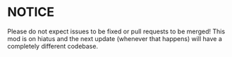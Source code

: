 # NOTICE
Please do not expect issues to be fixed or pull requests to be merged! This mod is on hiatus and the next update (whenever that happens) will have a completely different codebase.
